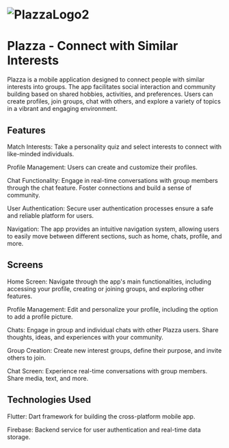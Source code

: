 # ![PlazzaLogo2](https://github.com/jangelcode/jangelcode/assets/83419734/c891d8ba-78eb-49bf-8e95-39e406fac9ca) 
# Plazza - Connect with Similar Interests


Plazza is a mobile application designed to connect people with similar interests into groups. The app facilitates social interaction and community building based on shared hobbies, activities, and preferences. Users can create profiles, join groups, chat with others, and explore a variety of topics in a vibrant and engaging environment.

## Features
Match Interests: Take a personality quiz and select interests to connect with like-minded individuals.

Profile Management: Users can create and customize their profiles.

Chat Functionality: Engage in real-time conversations with group members through the chat feature. Foster connections and build a sense of community.

User Authentication: Secure user authentication processes ensure a safe and reliable platform for users.

Navigation: The app provides an intuitive navigation system, allowing users to easily move between different sections, such as home, chats, profile, and more.

## Screens
Home Screen: Navigate through the app's main functionalities, including accessing your profile, creating or joining groups, and exploring other features.

Profile Management: Edit and personalize your profile, including the option to add a profile picture.

Chats: Engage in group and individual chats with other Plazza users. Share thoughts, ideas, and experiences with your community.

Group Creation: Create new interest groups, define their purpose, and invite others to join.

Chat Screen: Experience real-time conversations with group members. Share media, text, and more.

## Technologies Used
Flutter: Dart framework for building the cross-platform mobile app.

Firebase: Backend service for user authentication and real-time data storage.
